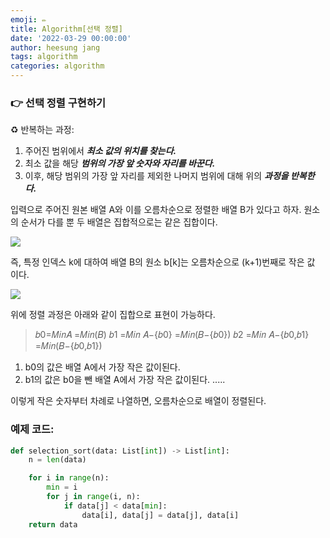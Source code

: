 ```yaml
---
emoji: ✏️
title: Algorithm[선택 정렬]
date: '2022-03-29 00:00:00'
author: heesung jang
tags: algorithm
categories: algorithm
---
```


### 👉 선택 정렬 구현하기

♻️ 반복하는 과정:

1. 주어진 범위에서 _**최소 값의 위치를 찾는다.**_
2. 최소 값을 해당 **_범위의 가장 앞 숫자와 자리를 바꾼다._**
3. 이후, 해당 범위의 가장 앞 자리를 제외한 나머지 범위에 대해 위의 **_과정을 반복한다._**

입력으로 주어진 원본 배열 A와 이를 오름차순으로 정렬한 배열 B가 있다고 하자. 원소의 순서가 다를 뿐 두 배열은 집합적으로는 같은 집합이다.

![](https://media.vlpt.us/images/heesungj7/post/989d375d-da3d-48f3-9658-952774dada11/%E1%84%89%E1%85%B3%E1%84%8F%E1%85%B3%E1%84%85%E1%85%B5%E1%86%AB%E1%84%89%E1%85%A3%E1%86%BA%202022-04-01%20%E1%84%8B%E1%85%A9%E1%84%92%E1%85%AE%205.12.54.png)

즉, 특정 인덱스 k에 대하여 배열 B의 원소 b[k]는 오름차순으로 (k+1)번째로 작은 값 이다.

![](https://media.vlpt.us/images/heesungj7/post/bc96f8ab-5883-4318-b09d-e18bd4b2f1e5/%E1%84%89%E1%85%B3%E1%84%8F%E1%85%B3%E1%84%85%E1%85%B5%E1%86%AB%E1%84%89%E1%85%A3%E1%86%BA%202022-04-01%20%E1%84%8B%E1%85%A9%E1%84%92%E1%85%AE%205.17.07.png)

위에 정렬 과정은 아래와 같이 집합으로 표현이 가능하다.

> 𝑏0=𝑀𝑖𝑛𝐴 =𝑀𝑖𝑛(𝐵)
> 𝑏1 =𝑀𝑖𝑛 𝐴−{𝑏0} =𝑀𝑖𝑛(𝐵−{𝑏0})
> 𝑏2 =𝑀𝑖𝑛 𝐴−{𝑏0,𝑏1} =𝑀𝑖𝑛(𝐵−{𝑏0,𝑏1})

1. b0의 값은 배열 A에서 가장 작은 값이된다.
2. b1의 값은 b0을 뺀 배열 A에서 가장 작은 값이된다.
   .....

이렇게 작은 숫자부터 차례로 나열하면, 오름차순으로 배열이 정렬된다.

### 예제 코드:

```python
def selection_sort(data: List[int]) -> List[int]:
    n = len(data)

    for i in range(n):
        min = i
        for j in range(i, n):
            if data[j] < data[min]:
                data[i], data[j] = data[j], data[i]
    return data
```

```toc

```
